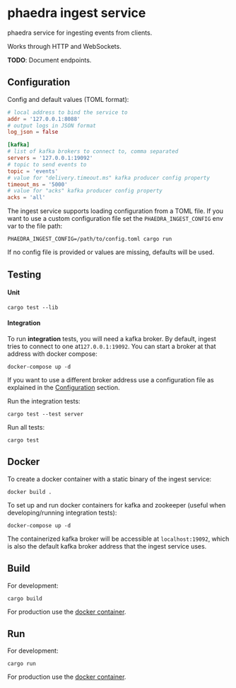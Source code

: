 # phaedra ingest service
phaedra service for ingesting events from clients.

Works through HTTP and WebSockets.

**TODO**: Document endpoints.

## Configuration
Config and default values (TOML format):
```toml
# local address to bind the service to
addr = '127.0.0.1:8088'
# output logs in JSON format
log_json = false

[kafka]
# list of kafka brokers to connect to, comma separated
servers = '127.0.0.1:19092'
# topic to send events to
topic = 'events'
# value for "delivery.timeout.ms" kafka producer config property
timeout_ms = '5000'
# value for "acks" kafka producer config property
acks = 'all'
```

The ingest service supports loading configuration from a TOML file.
If you want to use a custom configuration file set the `PHAEDRA_INGEST_CONFIG`
env var to the file path:
```
PHAEDRA_INGEST_CONFIG=/path/to/config.toml cargo run
```

If no config file is provided or values are missing, defaults will be used.

## Testing
#### Unit
```
cargo test --lib
```

#### Integration
To run **integration** tests, you will need a kafka broker.
By default, ingest tries to connect to one at`127.0.0.1:19092`.
You can start a broker at that address with docker compose:
```
docker-compose up -d
```

If you want to use a different broker address use a configuration file as
explained in the [Configuration](#configuration) section.

Run the integration tests:
```
cargo test --test server
```

Run all tests:
```
cargo test
```

## Docker
To create a docker container with a static binary of the ingest service:
```
docker build .
```

To set up and run docker containers for kafka and zookeeper (useful when
developing/running integration tests):
```
docker-compose up -d
```

The containerized kafka broker will be accessible at `localhost:19092`, which
is also the default kafka broker address that the ingest service uses.

## Build
For development:
```
cargo build
```
For production use the [docker container](#docker).

## Run
For development:
```
cargo run
```

For production use the [docker container](#docker).
